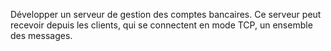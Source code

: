 Développer un serveur de gestion des comptes bancaires.
Ce serveur peut recevoir depuis les clients, qui se connectent en mode TCP, un
ensemble des messages.
